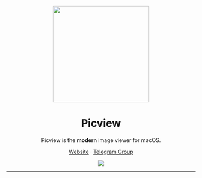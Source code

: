 <p align="center">
<img height="256" src="https://github.com/kzhiquan/Picview-macOS/blob/main/logo.png" />
</p>

<h1 align="center">Picview</h1>

<p align="center">Picview is the <b>modern</b> image viewer for macOS.</p>

<p align=center>
<a href="https://enpicview.chitaner.com">Website</a> ·
<a href="https://t.me/+2Im1PTFR4chjYWFl">Telegram Group</a>
</p>

<p align="center">
<img src="https://github.com/kzhiquan/Picview-macOS/blob/main/preview.jpg" />
</p>

---
